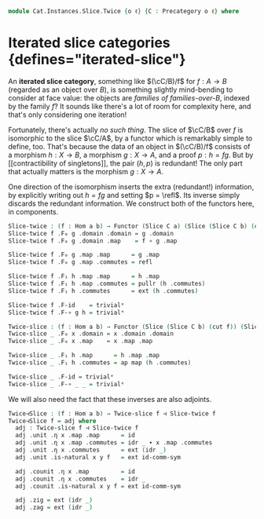 <!--
```agda
open import Cat.Instances.Slice
open import Cat.Functor.Adjoint
open import Cat.Prelude

import Cat.Reasoning
```
-->

```agda
module Cat.Instances.Slice.Twice {o ℓ} {C : Precategory o ℓ} where
```

<!--
```agda
open Cat.Reasoning C
open Functor
open /-Obj
open /-Hom
open _=>_
open _⊣_
private variable
  a b : Ob
```
-->

# Iterated slice categories {defines="iterated-slice"}

An **iterated slice category**, something like $(\cC/B)/f$ for $f : A
\to B$ (regarded as an object over $B$), is something slightly
mind-bending to consider at face value: the objects are _families of
families-over-$B$_, indexed by the family $f$? It sounds like there's a
lot of room for complexity here, and that's only considering one
iteration!

Fortunately, there's actually _no such thing_. The slice of $\cC/B$ over
$f$ is isomorphic to the slice $\cC/A$, by a functor which is remarkably
simple to define, too. That's because the data of an object in
$(\cC/B)/f$ consists of a morphism $h : X \to B$, a morphism $g : X \to
A$, and a proof $p : h = fg$. But by [[contractibility of singletons]],
the pair $(h, p)$ is redundant! The only part that actually matters is
the morphism $g : X \to A$.

One direction of the isomorphism inserts the extra (redundant!)
information, by explicitly writing out $h = fg$ and setting $p = \refl$.
Its inverse simply discards the redundant information. We construct both
of the functors here, in components.

```agda
Slice-twice : (f : Hom a b) → Functor (Slice C a) (Slice (Slice C b) (cut f))
Slice-twice f .F₀ g .domain .domain = g .domain
Slice-twice f .F₀ g .domain .map    = f ∘ g .map

Slice-twice f .F₀ g .map .map      = g .map
Slice-twice f .F₀ g .map .commutes = refl

Slice-twice f .F₁ h .map .map      = h .map
Slice-twice f .F₁ h .map .commutes = pullr (h .commutes)
Slice-twice f .F₁ h .commutes      = ext (h .commutes)

Slice-twice f .F-id    = trivialᵉ
Slice-twice f .F-∘ g h = trivialᵉ

Twice-slice : (f : Hom a b) → Functor (Slice (Slice C b) (cut f)) (Slice C a)
Twice-slice _ .F₀ x .domain = x .domain .domain
Twice-slice _ .F₀ x .map    = x .map .map

Twice-slice _ .F₁ h .map      = h .map .map
Twice-slice _ .F₁ h .commutes = ap map (h .commutes)

Twice-slice _ .F-id = trivialᵉ
Twice-slice _ .F-∘ _ _ = trivialᵉ
```

We will also need the fact that these inverses are also adjoints.

```agda
Twice⊣Slice : (f : Hom a b) → Twice-slice f ⊣ Slice-twice f
Twice⊣Slice f = adj where
  adj : Twice-slice f ⊣ Slice-twice f
  adj .unit .η x .map .map      = id
  adj .unit .η x .map .commutes = idr _ ∙ x .map .commutes
  adj .unit .η x .commutes      = ext (idr _)
  adj .unit .is-natural x y f   = ext id-comm-sym

  adj .counit .η x .map         = id
  adj .counit .η x .commutes    = idr _
  adj .counit .is-natural x y f = ext id-comm-sym

  adj .zig = ext (idr _)
  adj .zag = ext (idr _)
```
